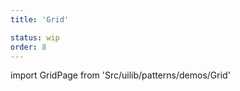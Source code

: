 ```yaml
---
title: 'Grid'

status: wip
order: 8
---
```


<!--
  ATTENTION: This file is auto generated by using "makeDemosFactory".
  Do not change the content!
-->

import GridPage from 'Src/uilib/patterns/demos/Grid'

<GridPage />

